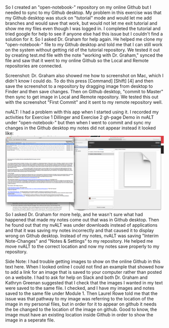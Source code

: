 So I created an "open-notebook-" repository on my online Github but I needed to sync to my Github desktop. My problem in this exercise was that my Github desktop was stuck on "tutorial" mode and would let me add branches and would save that work, but would not let me exit tutorial and show me my files even though I was logged in. I completed the tutorial and tried google for help to see if anyone else had this issue but I couldn't find a solution for it. So I asked Dr. Graham for help again. He helped me clone my "open-notebook-" file to my Github desktop and told me that I can still work on the system without getting rid of the tutorial repository. We tested it out by creating test.md file with the note "working with Dr. Graham," synced the file and saw that it went to my online Github so the Local and Remote repositories are connected. 

Screenshot: Dr. Graham also showed me how to screenshot on Mac, which I didn't know I could do. To do this press [Command] [Shift] [4] and then save the screenshot to a repository by dragging image from desktop to Finder and then save changes. Then on Github desktop, "commit to Master" then sync to get image in Local and Remote repository. We tested this out with the screenshot "First Commit" and it sent to my remote repository well.

nvALT: I had a problem with this app when I started using it. I recorded my activities for Exercise 1 Dillinger and Exercise 2 gh-page Demo in nvALT under "open-notebook-" but then when I went to commit and sync my changes in the Github desktop my notes did not appear instead it looked like: ![](https://github.com/1991MelJ/Open-Notebook-/blob/master/module%201/problems%20with%20nvALT%20note%20transfer-Screen%20Shot%202016-01-20%20at%2011.32.12%20AM.png)
So I asked Dr. Graham for more help, and he wasn't sure what had happened that made my notes come out that was in Github desktop. Then he found out that my nvALT was under downloads instead of applications and that it was saving my notes incorrectly and that caused it to display wrong on Github desktop. Instead of my notes, nvALT was saving "Interim Note-Changes" and "Notes & Settings" to my repository. He helped me move nvALT to the correct location and now my notes save properly to my repository.

Side Note: I had trouble getting images to show on the online Github in this text here. When I looked online I could not find an example that showed how to add a link for an image that is saved to your computer rather than posted on a website. I had to ask for help on Slack and both Dr. Graham and Kathryn Greenan suggested that I check that the images I wanted in my text were saved to the same file. I checked, and I have my images and notes saved to the same file under Module 1. Then Laurel Rowe told me that the issue was that pathway to my image was referring to the location of the image in my personal files, but in order for it to appear on github it needs the be changed to the location of the image on github. Good to know, the image must have an existing location inside Github in order to show the image in a seperate file. 
